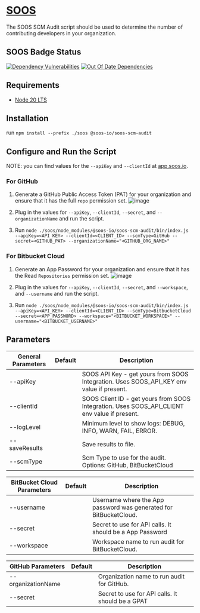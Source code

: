 # [SOOS](https://soos.io/)
The SOOS SCM Audit script should be used to determine the number of contributing developers in your organization.

## SOOS Badge Status
[![Dependency Vulnerabilities](https://img.shields.io/endpoint?url=https%3A%2F%2Fapi-hooks.soos.io%2Fapi%2Fshieldsio-badges%3FbadgeType%3DDependencyVulnerabilities%26pid%3Dzau3ko1vn%26branchName%3Dmain)](https://app.soos.io)
[![Out Of Date Dependencies](https://img.shields.io/endpoint?url=https%3A%2F%2Fapi-hooks.soos.io%2Fapi%2Fshieldsio-badges%3FbadgeType%3DOutOfDateDependencies%26pid%3Dzau3ko1vn%26branchName%3Dmain)](https://app.soos.io)

## Requirements
  - [Node 20 LTS](https://docs.npmjs.com/downloading-and-installing-node-js-and-npm)
  
## Installation
run `npm install --prefix ./soos @soos-io/soos-scm-audit`

## Configure and Run the Script
NOTE: you can find values for the `--apiKey` and `--clientId` at [app.soos.io](https://app.soos.io/integrate).

### For GitHub
1. Generate a GitHub Public Access Token (PAT) for your organization and ensure that it has the full `repo` permission set.
![image](https://github.com/soos-io/soos-scm-audit/assets/88005582/0a437929-dd75-4a6d-b701-16173435c01d)

2. Plug in the values for `--apiKey`, `--clientId`, `--secret`, and `--organizationName` and run the script.

3. Run
`node ./soos/node_modules/@soos-io/soos-scm-audit/bin/index.js --apiKey=<API_KEY> --clientId=<CLIENT_ID> --scmType=GitHub --secret=<GITHUB_PAT> --organizationName="<GITHUB_ORG_NAME>"`

### For Bitbucket Cloud
1. Generate an App Password for your organization and ensure that it has the Read `Repositories` permission set.
![image](https://github.com/soos-io/soos-scm-audit/assets/92373106/7a2016d9-2dc2-45d2-9489-7fc78adaecfb)


2. Plug in the values for `--apiKey`, `--clientId`, `--secret`, and `--workspace`, and `--username` and run the script.

3. Run
`node ./soos/node_modules/@soos-io/soos-scm-audit/bin/index.js --apiKey=<API_KEY> --clientId=<CLIENT_ID> --scmType=BitbucketCloud --secret=<APP_PASSWORD> --workspace="<BITBUCKET_WORKSPACE>" --username="<BITBUCKET_USERNAME>"`


## Parameters

| General Parameters     | Default | Description                                              |
|------------------------|---------|----------------------------------------------------------|
| --apiKey               |         | SOOS API Key - get yours from SOOS Integration. Uses SOOS_API_KEY env value if present. |
| --clientId             |         | SOOS Client ID - get yours from SOOS Integration. Uses SOOS_API_CLIENT env value if present. |
| --logLevel             |         | Minimum level to show logs: DEBUG, INFO, WARN, FAIL, ERROR. |
| --saveResults          |         | Save results to file.                                    |
| --scmType              |         | Scm Type to use for the audit. Options: GitHub, BitBucketCloud          |

| BitBucket Cloud Parameters | Default | Description                                              |
|----------------------------|---------|----------------------------------------------------------|
| --username                 |         | Username where the App password was generated for BitBucketCloud. |
| --secret                   |         | Secret to use for API calls. It should be a App Password            |
| --workspace                |         | Workspace name to run audit for BitBucketCloud.          |

| GitHub Parameters          | Default | Description                                              |
|----------------------------|---------|----------------------------------------------------------|
| --organizationName         |         | Organization name to run audit for GitHub.               |
| --secret                   |         | Secret to use for API calls. It should be a GPAT            |
